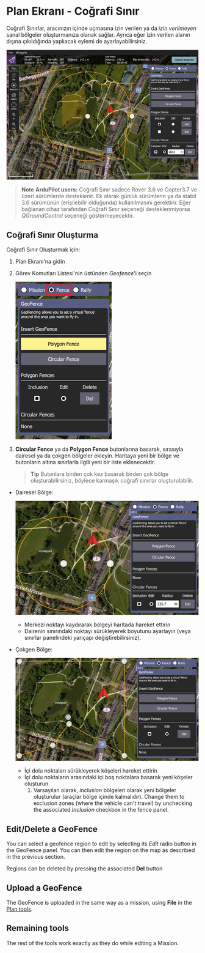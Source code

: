 # Plan Ekranı - Coğrafi Sınır

Coğrafi Sınırlar, aracınızın içinde uçmasına izin verilen ya da *izin verilmeyen* sanal bölgeler oluşturmanıza olanak sağlar. Ayrıca eğer izin verilen alanın dışına çıkıldığında yaplıacak eylemi de ayarlayabilirsiniz.

![Geofence overview](../../assets/plan/geofence/geofence_overview.jpg)

> **Note** **ArduPilot users:** Coğrafi Sınır sadece Rover 3.6 ve Copter3.7 ve üzeri sürümlerde desteklenir. Ek olarak günlük sürümlerin ya da stabil 3.6 sürümünün (erişilebilir olduğunda) kullanılmasını gerektirir. Eğer bağlanan cihaz tarafından Coğrafi Sınır seçeneği desteklenmiyorsa *QGroundControl* seçeneği göstermeyecektir.

## Coğrafi Sınır Oluşturma

Coğrafi Sınır Oluşturmak için:

1. Plan Ekranı'na gidin
2. Görev Komutları Listesi'nin üstünden *Geofence*'i seçin
    
    ![Select geofence radio button](../../assets/plan/geofence/geofence_select.jpg)

3. **Circular Fence** ya da **Polygon Fence** butonlarına basarak, sırasıyla dairesel ya da çokgen bölgeler ekleyin. Haritaya yeni bir bölge ve butonların altına sınırlarla ilgili yeni bir liste eklenecektir.
    
    > **Tip** Butonlara birden çok kez basarak birden çok bölge oluşturabilirsiniz, böylece karmaşık coğrafi sınırlar oluşturulabilir.

- Dairesel Bölge:
    
    ![Circular Geofence](../../assets/plan/geofence/geofence_circular.jpg)
    
    - Merkezi noktayı kaydırarak bölgeyi haritada hareket ettirin
    - Dairenin sınırındaki noktayı sürükleyerek boyutunu ayarlayın (veya sınırlar panelindeki yarıçapı değiştirebilirsiniz).

- Çokgen Bölge:
    
    ![Polygon Geofence](../../assets/plan/geofence/geofence_polygon.jpg)
    
    - İçi dolu noktaları sürükleyerek köşeleri hareket ettirin
    - İçi dolu noktaların arasındaki içi boş noktalara basarak yeni köşeler oluşturun. 
        1. Varsayılan olarak, *inclusion* bölgeleri olarak yeni bölgeler oluşturulur (araçlar bölge içinde kalmalıdır). Change them to exclusion zones (where the vehicle can't travel) by unchecking the associated *Inclusion* checkbox in the fence panel.

## Edit/Delete a GeoFence

You can select a geofence region to edit by selecting its *Edit* radio button in the GeoFence panel. You can then edit the region on the map as described in the previous section.

Regions can be deleted by pressing the associated **Del** button

## Upload a GeoFence

The GeoFence is uploaded in the same way as a mission, using **File** in the [Plan tools](../PlanView/PlanView.md).

## Remaining tools

The rest of the tools work exactly as they do while editing a Mission.